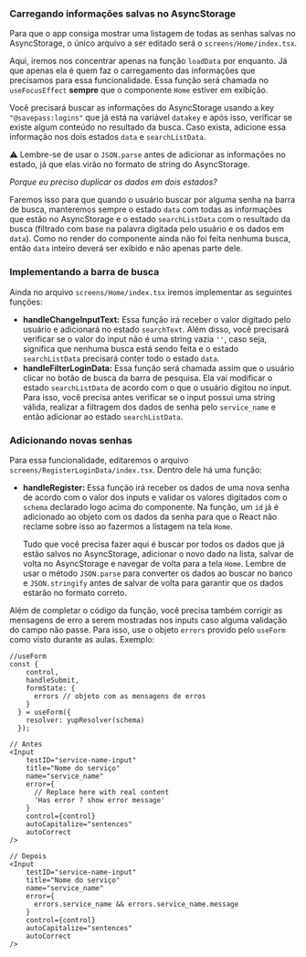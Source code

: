 ### Carregando informações salvas no AsyncStorage

Para que o app consiga mostrar uma listagem de todas as senhas salvas no AsyncStorage, o único arquivo a ser editado será o `screens/Home/index.tsx`.

Aqui, iremos nos concentrar apenas na função `loadData` por enquanto. Já que apenas ela é quem faz o carregamento das informações que precisamos para essa funcionalidade. Essa função será chamada no `useFocusEffect` **sempre** que o componente `Home` estiver em exibição.

Você precisará buscar as informações do AsyncStorage usando a key `"@savepass:logins"` que já está na variável `datakey` e após isso, verificar se existe algum conteúdo no resultado da busca. Caso exista, adicione essa informação nos dois estados `data` e `searchListData`.

⚠ Lembre-se de usar o `JSON.parse` antes de adicionar as informações no estado, já que elas virão no formato de string do AsyncStorage. 

*Porque eu preciso duplicar os dados em dois estados?*

Faremos isso para que quando o usuário buscar por alguma senha na barra de busca, manteremos sempre o estado `data` com todas as informações que estão no AsyncStorage e o estado `searchListData` com o resultado da busca (filtrado com base na palavra digitada pelo usuário e os dados em `data`). Como no render do componente ainda não foi feita nenhuma busca, então `data` inteiro deverá ser exibido e não apenas parte dele. 

### Implementando a barra de busca

Ainda no arquivo `screens/Home/index.tsx` iremos implementar as seguintes funções:

- **handleChangeInputText:** Essa função irá receber o valor digitado pelo usuário e adicionará no estado `searchText`. 
Além disso, você precisará verificar se o valor do input não é uma string vazia `''`, caso seja, significa que nenhuma busca está sendo feita e o estado `searchListData` precisará conter todo o estado `data`.
- **handleFilterLoginData:** Essa função será chamada assim que o usuário clicar no botão de busca da barra de pesquisa. Ela vai modificar o estado `searchListData` de acordo com o que o usuário digitou no input.
Para isso, você precisa antes verificar se o input possui uma string válida, realizar a filtragem dos dados de senha pelo `service_name` e então adicionar ao estado `searchListData`.

### Adicionando novas senhas

Para essa funcionalidade, editaremos o arquivo `screens/RegisterLoginData/index.tsx`. Dentro dele há uma função:

- **handleRegister:** Essa função irá receber os dados de uma nova senha de acordo com o valor dos inputs e validar os valores digitados com o `schema` declarado logo acima do componente.
Na função, um `id` já é adicionado ao objeto com os dados da senha para que o React não reclame sobre isso ao fazermos a listagem na tela `Home`.
    
    Tudo que você precisa fazer aqui é buscar por todos os dados que já estão salvos no AsyncStorage, adicionar o novo dado na lista, salvar de volta no AsyncStorage e navegar de volta para a tela `Home`. Lembre de usar o método `JSON.parse` para converter os dados ao buscar no banco e `JSON.stringify` antes de salvar de volta para garantir que os dados estarão no formato correto.
    

Além de completar o código da função, você precisa também corrigir as mensagens de erro a serem mostradas nos inputs caso alguma validação do campo não passe. Para isso, use o objeto `errors` provido pelo `useForm` como visto durante as aulas.
Exemplo: 

```tsx
//useForm
const {
    control,
    handleSubmit,
    formState: {
      errors // objeto com as mensagens de erros
    }
  } = useForm({
    resolver: yupResolver(schema)
  });

// Antes
<Input
	testID="service-name-input"
	title="Nome do serviço"
	name="service_name"
	error={
	  // Replace here with real content
	  'Has error ? show error message'
	}
	control={control}
	autoCapitalize="sentences"
	autoCorrect
/>

// Depois
<Input
	testID="service-name-input"
	title="Nome do serviço"
	name="service_name"
	error={
	  errors.service_name && errors.service_name.message
	}
	control={control}
	autoCapitalize="sentences"
	autoCorrect
/>
```